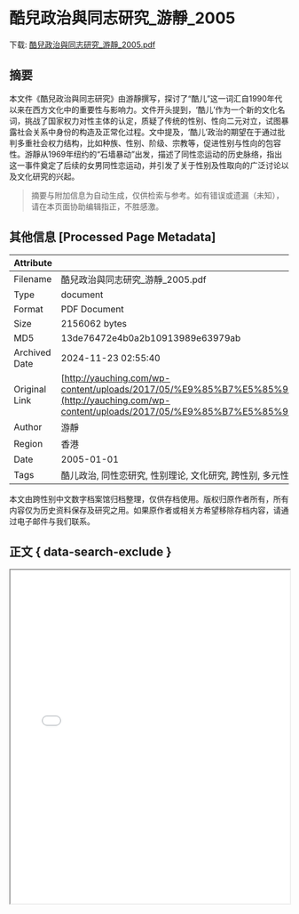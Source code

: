 # 酷兒政治與同志研究_游靜_2005

<!-- tcd_download_link -->
下载: <a href="../酷兒政治與同志研究_游靜_2005.pdf" download>酷兒政治與同志研究_游靜_2005.pdf</a>
<!-- tcd_download_link_end -->

## 摘要

<!-- tcd_abstract -->
本文件《酷兒政治與同志研究》由游靜撰写，探讨了“酷儿”这一词汇自1990年代以来在西方文化中的重要性与影响力。文件开头提到，‘酷儿’作为一个新的文化名词，挑战了国家权力对性主体的认定，质疑了传统的性别、性向二元对立，试图暴露社会关系中身份的构造及正常化过程。文中提及，‘酷儿’政治的期望在于通过批判多重社会权力结构，比如种族、性别、阶级、宗教等，促进性别与性向的包容性。游靜从1969年纽约的“石墙暴动”出发，描述了同性恋运动的历史脉络，指出这一事件奠定了后续的女男同性恋运动，并引发了关于性别及性取向的广泛讨论以及文化研究的兴起。

<!-- tcd_abstract_end -->

> 摘要与附加信息为自动生成，仅供检索与参考。如有错误或遗漏（未知），请在本页面协助编辑指正，不胜感激。

## 其他信息 [Processed Page Metadata]

| Attribute       | Value                                  |
|-----------------|----------------------------------------|
| Filename        | 酷兒政治與同志研究_游靜_2005.pdf                             |
| Type            | document                                 |
| Format          | PDF Document                               |
| Size            | 2156062 bytes                           |
| MD5             | 13de76472e4b0a2b10913989e63979ab                                  |
| Archived Date   | 2024-11-23 02:55:40                             |
| Original Link   | [http://yauching.com/wp-content/uploads/2017/05/%E9%85%B7%E5%85%92%E6%94%BF%E6%B2%BB%E8%88%87%E5%90%8C%E5%BF%97%E7%A0%94%E7%A9%B6.pdf](http://yauching.com/wp-content/uploads/2017/05/%E9%85%B7%E5%85%92%E6%94%BF%E6%B2%BB%E8%88%87%E5%90%8C%E5%BF%97%E7%A0%94%E7%A9%B6.pdf)                         |
| Author          | 游靜                               |
| Region          | 香港                               |
| Date            | 2005-01-01                                 |
| Tags            | 酷儿政治, 同性恋研究, 性别理论, 文化研究, 跨性别, 多元性别, 性小众, 社会运动, 法律政策                                 |

本文由跨性别中文数字档案馆归档整理，仅供存档使用。版权归原作者所有，所有内容仅为历史资料保存及研究之用。如果原作者或相关方希望移除存档内容，请通过电子邮件与我们联系。

## 正文 { data-search-exclude }

<!-- tcd_main_text -->
<iframe src="../酷兒政治與同志研究_游靜_2005.pdf" width="100%" height="600px">
    <p>无法显示PDF，请下载查看。</p>
</iframe>
<!-- tcd_main_text_end -->

